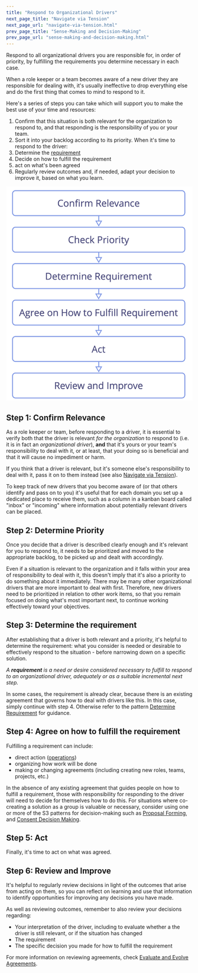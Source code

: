 ```yaml
---
title: "Respond to Organizational Drivers"
next_page_title: "Navigate via Tension"
next_page_url: "navigate-via-tension.html"
prev_page_title: "Sense-Making and Decision-Making"
prev_page_url: "sense-making-and-decision-making.html"
---
```



<div class="card summary"><div class="card-body">Respond to all organizational drivers you are responsible for, in order of priority, by fulfilling the requirements you determine necessary in each case.
</div></div>


When a role keeper or a team becomes aware of a new driver they are responsible for dealing with, it's usually ineffective to drop everything else and do the first thing that comes to mind to respond to it.

Here's a series of steps you can take which will support you to make the best use of your time and resources:


1. Confirm that this situation is both relevant for the organization to respond to, and that responding is the responsibility of you or your team.
2. Sort it into your backlog according to its priority. When it's time to respond to the driver:
3. Determine the <a href="glossary.html#entry-requirement" class="glossary-tooltip" data-toggle="tooltip" title="Requirement: A need or desire considered necessary to fulfill to respond to an organizational driver, adequately or as a suitable incremental next step.">requirement</a>
4. Decide on how to fulfill the requirement 
5. act on what's been agreed
6. Regularly review outcomes and, if needed, adapt your decision to improve it, based on what you learn.


![Respond to Organziational Drivers](img/process/respond-to-org-drivers.png)


## Step 1: Confirm Relevance

As a role keeper or team, before responding to a driver, it is essential to verify both that the driver is relevant _for the organization_ to respond to (i.e. it is in fact an _organizational driver_), **and** that it's yours or your team's responsibility to deal with it, or at least, that your doing so is beneficial and that it will cause no impediment or harm.

If you think that a driver is relevant, but it's someone else's responsibility to deal with it, pass it on to them instead (see also [Navigate via Tension](navigate-via-tension.html)). 

To keep track of new drivers that you become aware of (or that others identify and pass on to you) it's useful that for each domain you set up a dedicated place to receive them, such as a column in a kanban board called "inbox" or "incoming" where information about potentially relevant drivers can be placed.


## Step 2: Determine Priority

Once you decide that a driver is described clearly enough and it's relevant for you to respond to, it needs to be prioritized and moved to the appropriate backlog, to be picked up and dealt with accordingly. 

Even if a situation is relevant to the organization and it falls within your area of responsibility to deal with it, this doesn't imply that it's also a priority to do something about it immediately. There may be many other organizational drivers that are more important to deal with first. Therefore, new drivers need to be prioritized in relation to other work items, so that you remain focused on doing what's most important next, to continue working effectively toward your objectives.


## Step 3: Determine the requirement

After establishing that a driver is both relevant and a priority, it's helpful to determine the requirement: what you consider is needed or desirable to effectively respond to the situation - before narrowing down on a specific solution. 

_A **requirement** is a need or desire considered necessary to fulfill to respond to an organizational driver, adequately or as a suitable incremental next step._

In some cases, the requirement is already clear, because there is an existing agreement that governs how to deal with drivers like this. In this case, simply continue with step 4. Otherwise refer to the pattern [Determine Requirement](determine-requirements.html) for guidance. 


## Step 4: Agree on how to fulfill the requirement

Fulfilling a requirement can include: 

-   direct action (<a href="glossary.html#entry-operations" class="glossary-tooltip" data-toggle="tooltip" title="Operations: Doing the work and organizing day-to-day activities within the constraints defined through governance.">operations</a>)
-   organizing how work will be done 
-   making or changing agreements (including creating new roles, teams, projects, etc.)

In the absence of any existing agreement that guides people on how to fulfill a requirement, those with responsibility for responding to the driver will need to decide for themselves how to do this. For situations where co-creating a solution as a group is valuable or necessary, consider using one or more of the S3 patterns for decision-making such as [Proposal Forming](proposal-forming.html), and [Consent Decision Making](consent-decision-making.html).


## Step 5: Act

Finally, it's time to act on what was agreed. 


## Step 6: Review and Improve

It's helpful to regularly review decisions in light of the outcomes that arise from acting on them, so you can reflect on learning and use that information to identify opportunities for improving any decisions you have made.

As well as reviewing outcomes, remember to also review your decisions regarding:


-   Your interpretation of the driver, including to evaluate whether a the driver is still relevant, or if the situation has changed
-   The requirement
-   The specific decision you made for how to fulfill the requirement

For more information on reviewing agreements, check [Evaluate and Evolve Agreements](evaluate-and-evolve-agreements.html).


